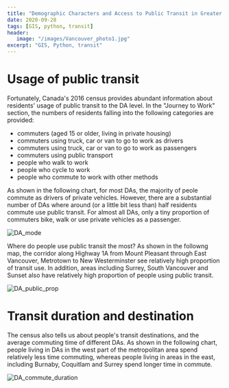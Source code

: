 ```yaml
---
title: "Demographic Characters and Access to Public Transit in Greater Vancouver: Key Variables"
date: 2020-09-28
tags: [GIS, python, transit]
header:
   image: "/images/Vancouver_photo1.jpg"
excerpt: "GIS, Python, transit"
---
```

# Usage of public transit

Fortunately, Canada's 2016 census provides abundant information about residents' usage of public transit to the DA level. In the "Journey to Work" section, the numbers of residents falling into the following categories are provided:
- commuters (aged 15 or older, living in private housing)
- commuters using truck, car or van to go to work as drivers
- commuters using truck, car or van to go to work as passengers
- commuters using public transport
- people who walk to work
- people who cycle to work
- people who commute to work with other methods

As shown in the following chart, for most DAs, the majority of peole commute as drivers of private vehicles. However, there are a substantial number of DAs where around (or a little bit less than) half residents commute use public transit. For almost all DAs, only a tiny proportion of commuters bike, walk or use private vehicles as a passenger.

<img src="{{ site.url }}{{ site.baseurl }}/images/Vancouver_transit2/plots/DA_mode.png" alt="DA_mode">

Where do people use public transit the most? As shown in the followng map, the corridor along Highway 1A from Mount Pleasant through East Vancouver, Metrotown to New Westerminster see relatively high proportion of transit use. In addition, areas including Surrey, South Vancouver and Sunset also have relatively high proportion of people using public transit. 

<img src="{{ site.url }}{{ site.baseurl }}/images/Vancouver_transit2/plots/DA_public_prop.png" alt="DA_public_prop">

# Transit duration and destination

The census also tells us about people's transit destinations, and the average commuting time of different DAs. As shown in the following chart, people living in DAs in the west part of the metropolitan area spend relatively less time commuting, whereas people living in areas in the east, including Burnaby, Coquitlam and Surrey spend longer time in commute. 

<img src="{{ site.url }}{{ site.baseurl }}/images/Vancouver_transit2/plots/DA_commute_duration.png.png" alt="DA_commute_duration">



